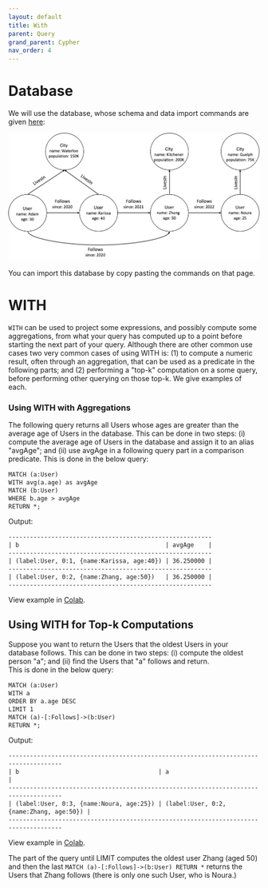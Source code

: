 ```yaml
---
layout: default
title: With
parent: Query
grand_parent: Cypher
nav_order: 4
---
```


# Database
We will use the database, whose schema and data import commands are given [here](example-database.md):

<img src="../../../img/running-example.png" width="800">

You can import this database by copy pasting the commands on that page. 

# WITH

`WITH` can be used to project some expressions, and possibly compute some aggregations, from what your query has computed up 
to a point before starting the next part of your query. Although there are other common use cases
two very common cases of using WITH is: (1) to compute a numeric result, often through an aggregation, 
that can be used as a predicate in the following parts; and (2) performing a "top-k" computation on a
some query, before performing other querying on those top-k. We give examples of each.

### Using WITH with Aggregations
The following query returns all Users whose ages are greater than the average age of Users in the database. This
can be done in two steps: (i) compute the average age of Users in the database and assign it to an alias "avgAge"; 
and (ii) use avgAge in a following query part in a comparison predicate. This is done in the below query:
```
MATCH (a:User) 
WITH avg(a.age) as avgAge 
MATCH (b:User) 
WHERE b.age > avgAge 
RETURN *;
```
Output:
```
---------------------------------------------------------
| b                                         | avgAge    |
---------------------------------------------------------
| (label:User, 0:1, {name:Karissa, age:40}) | 36.250000 |
---------------------------------------------------------
| (label:User, 0:2, {name:Zhang, age:50})   | 36.250000 |
---------------------------------------------------------
```
View example in [Colab](https://colab.research.google.com/drive/1NcR-xL4Rb7nprgbvk6N2dIP30oqyUucm#scrollTo=1E87c7Bx4fJN).

## Using WITH for Top-k Computations
Suppose you want to return the Users that the oldest Users in your database follows. This can be done
in two steps: (i) compute the oldest person "a"; and (ii) find the Users that "a" follows and return.  
This is done in the below query:
```
MATCH (a:User)
WITH a
ORDER BY a.age DESC 
LIMIT 1 
MATCH (a)-[:Follows]->(b:User) 
RETURN *;
```
Output:
```
-------------------------------------------------------------------------------------
| b                                       | a                                       |
-------------------------------------------------------------------------------------
| (label:User, 0:3, {name:Noura, age:25}) | (label:User, 0:2, {name:Zhang, age:50}) |
-------------------------------------------------------------------------------------
```
View example in [Colab](https://colab.research.google.com/drive/1NcR-xL4Rb7nprgbvk6N2dIP30oqyUucm#scrollTo=1E87c7Bx4fJN).

The part of the query until LIMIT computes the oldest user Zhang (aged 50) and then the last `MATCH (a)-[:Follows]->(b:User) RETURN *` returns
the Users that Zhang follows (there is only one such User, who is Noura.) 
